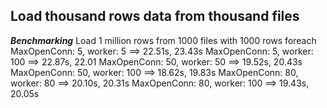 ## Load thousand rows data from thousand files

***Benchmarking***
Load 1 million rows from 1000 files with 1000 rows foreach
MaxOpenConn: 5, worker: 5 ==> 22.51s, 23.43s
MaxOpenConn: 5, worker: 100 ==> 22.87s, 22.01
MaxOpenConn: 50, worker: 50 ==> 19.52s, 20.43s
MaxOpenConn: 50, worker: 100 ==> 18.62s, 19.83s
MaxOpenConn: 80, worker: 80 ==> 20.10s, 20.31s
MaxOpenConn: 80, worker: 100 ==> 19.43s, 20.05s